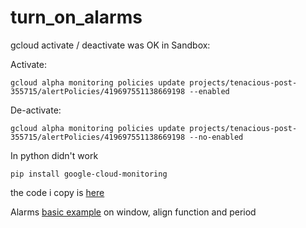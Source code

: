 # turn_on_alarms

gcloud activate / deactivate was OK in Sandbox:  

Activate:  
```
gcloud alpha monitoring policies update projects/tenacious-post-355715/alertPolicies/419697551138669198 --enabled
```
De-activate:  
```
gcloud alpha monitoring policies update projects/tenacious-post-355715/alertPolicies/419697551138669198 --no-enabled
```

In python didn't work
```
pip install google-cloud-monitoring
```
the code i copy is [here](https://cloud.google.com/monitoring/alerts/using-alerting-api#monitoring_alert_enable_policies-python)

Alarms [basic example](https://cloud.google.com/monitoring/alerts/concepts-indepth#disabled-policies) on window, align function and period  
